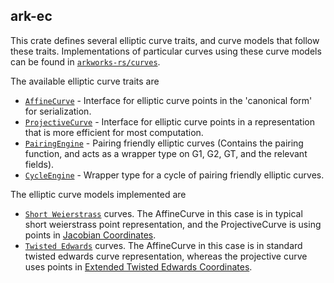 ## ark-ec

This crate defines several elliptic curve traits, and curve models that follow these traits.
Implementations of particular curves using these curve models can be found in [`arkworks-rs/curves`](https://github.com/arkworks-rs/curves/README.md).

The available elliptic curve traits are
* [`AffineCurve`](https://github.com/arkworks-rs/algebra/blob/master/ec/src/lib.rs#L223) - Interface for elliptic curve points in the 'canonical form' for serialization.
* [`ProjectiveCurve`](https://github.com/arkworks-rs/algebra/blob/master/ec/src/lib.rs#L121) - Interface for elliptic curve points in a representation that is more efficient for most computation.
* [`PairingEngine`](https://github.com/arkworks-rs/algebra/blob/master/ec/src/lib.rs#L44) - Pairing friendly elliptic curves (Contains the pairing function, and acts as a wrapper type on G1, G2, GT, and the relevant fields).
* [`CycleEngine`](https://github.com/arkworks-rs/algebra/blob/master/ec/src/lib.rs#L318) - Wrapper type for a cycle of pairing friendly elliptic curves.

The elliptic curve models implemented are
* [`Short Weierstrass`](https://github.com/arkworks-rs/algebra/blob/master/ec/src/models/short_weierstrass_jacobian.rs) curves. The AffineCurve in this case is in typical short weierstrass point representation, and the ProjectiveCurve is using points in [Jacobian Coordinates](https://en.wikibooks.org/wiki/Cryptography/Prime_Curve/Jacobian_Coordinates).
* [`Twisted Edwards`](https://github.com/arkworks-rs/algebra/blob/master/ec/src/models/twisted_edwards_extended.rs) curves. The AffineCurve in this case is in standard twisted edwards curve representation, whereas the projective curve uses points in [Extended Twisted Edwards Coordinates](https://eprint.iacr.org/2008/522.pdf).